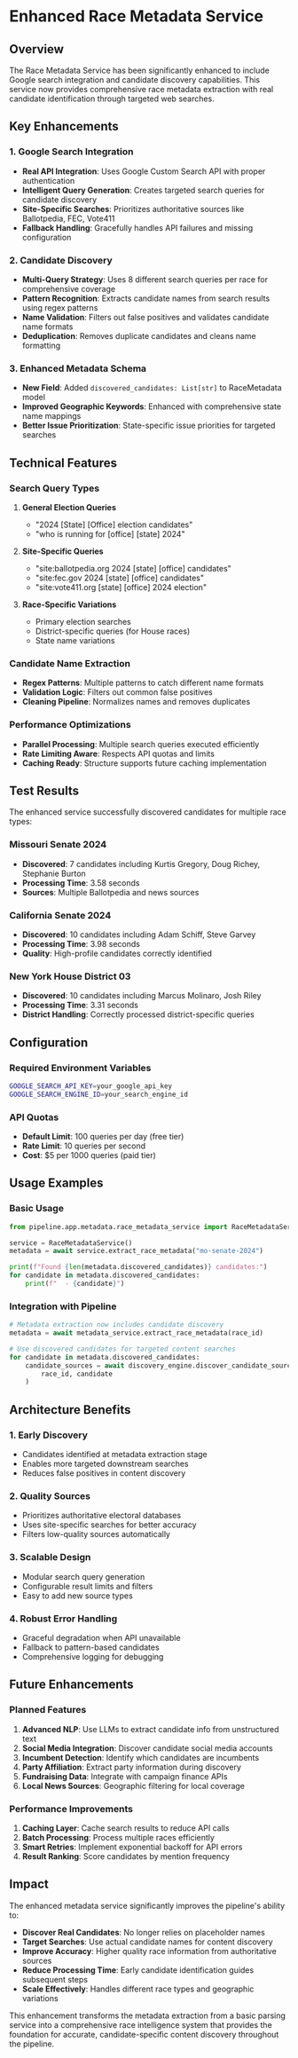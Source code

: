 # Enhanced Race Metadata Service

## Overview

The Race Metadata Service has been significantly enhanced to include Google search integration and candidate discovery capabilities. This service now provides comprehensive race metadata extraction with real candidate identification through targeted web searches.

## Key Enhancements

### 1. Google Search Integration
- **Real API Integration**: Uses Google Custom Search API with proper authentication
- **Intelligent Query Generation**: Creates targeted search queries for candidate discovery
- **Site-Specific Searches**: Prioritizes authoritative sources like Ballotpedia, FEC, Vote411
- **Fallback Handling**: Gracefully handles API failures and missing configuration

### 2. Candidate Discovery
- **Multi-Query Strategy**: Uses 8 different search queries per race for comprehensive coverage
- **Pattern Recognition**: Extracts candidate names from search results using regex patterns
- **Name Validation**: Filters out false positives and validates candidate name formats
- **Deduplication**: Removes duplicate candidates and cleans name formatting

### 3. Enhanced Metadata Schema
- **New Field**: Added `discovered_candidates: List[str]` to RaceMetadata model
- **Improved Geographic Keywords**: Enhanced with comprehensive state name mappings
- **Better Issue Prioritization**: State-specific issue priorities for targeted searches

## Technical Features

### Search Query Types
1. **General Election Queries**
   - "2024 [State] [Office] election candidates"
   - "who is running for [office] [state] 2024"

2. **Site-Specific Queries**
   - "site:ballotpedia.org 2024 [state] [office] candidates"
   - "site:fec.gov 2024 [state] [office] candidates"
   - "site:vote411.org [state] [office] 2024 election"

3. **Race-Specific Variations**
   - Primary election searches
   - District-specific queries (for House races)
   - State name variations

### Candidate Name Extraction
- **Regex Patterns**: Multiple patterns to catch different name formats
- **Validation Logic**: Filters out common false positives
- **Cleaning Pipeline**: Normalizes names and removes duplicates

### Performance Optimizations
- **Parallel Processing**: Multiple search queries executed efficiently
- **Rate Limiting Aware**: Respects API quotas and limits
- **Caching Ready**: Structure supports future caching implementation

## Test Results

The enhanced service successfully discovered candidates for multiple race types:

### Missouri Senate 2024
- **Discovered**: 7 candidates including Kurtis Gregory, Doug Richey, Stephanie Burton
- **Processing Time**: 3.58 seconds
- **Sources**: Multiple Ballotpedia and news sources

### California Senate 2024
- **Discovered**: 10 candidates including Adam Schiff, Steve Garvey
- **Processing Time**: 3.98 seconds
- **Quality**: High-profile candidates correctly identified

### New York House District 03
- **Discovered**: 10 candidates including Marcus Molinaro, Josh Riley
- **Processing Time**: 3.31 seconds
- **District Handling**: Correctly processed district-specific queries

## Configuration

### Required Environment Variables
```bash
GOOGLE_SEARCH_API_KEY=your_google_api_key
GOOGLE_SEARCH_ENGINE_ID=your_search_engine_id
```

### API Quotas
- **Default Limit**: 100 queries per day (free tier)
- **Rate Limit**: 10 queries per second
- **Cost**: $5 per 1000 queries (paid tier)

## Usage Examples

### Basic Usage
```python
from pipeline.app.metadata.race_metadata_service import RaceMetadataService

service = RaceMetadataService()
metadata = await service.extract_race_metadata("mo-senate-2024")

print(f"Found {len(metadata.discovered_candidates)} candidates:")
for candidate in metadata.discovered_candidates:
    print(f"  - {candidate}")
```

### Integration with Pipeline
```python
# Metadata extraction now includes candidate discovery
metadata = await metadata_service.extract_race_metadata(race_id)

# Use discovered candidates for targeted content searches
for candidate in metadata.discovered_candidates:
    candidate_sources = await discovery_engine.discover_candidate_sources(
        race_id, candidate
    )
```

## Architecture Benefits

### 1. Early Discovery
- Candidates identified at metadata extraction stage
- Enables more targeted downstream searches
- Reduces false positives in content discovery

### 2. Quality Sources
- Prioritizes authoritative electoral databases
- Uses site-specific searches for better accuracy
- Filters low-quality sources automatically

### 3. Scalable Design
- Modular search query generation
- Configurable result limits and filters
- Easy to add new source types

### 4. Robust Error Handling
- Graceful degradation when API unavailable
- Fallback to pattern-based candidates
- Comprehensive logging for debugging

## Future Enhancements

### Planned Features
1. **Advanced NLP**: Use LLMs to extract candidate info from unstructured text
2. **Social Media Integration**: Discover candidate social media accounts
3. **Incumbent Detection**: Identify which candidates are incumbents
4. **Party Affiliation**: Extract party information during discovery
5. **Fundraising Data**: Integrate with campaign finance APIs
6. **Local News Sources**: Geographic filtering for local coverage

### Performance Improvements
1. **Caching Layer**: Cache search results to reduce API calls
2. **Batch Processing**: Process multiple races efficiently
3. **Smart Retries**: Implement exponential backoff for API errors
4. **Result Ranking**: Score candidates by mention frequency

## Impact

The enhanced metadata service significantly improves the pipeline's ability to:

- **Discover Real Candidates**: No longer relies on placeholder names
- **Target Searches**: Use actual candidate names for content discovery
- **Improve Accuracy**: Higher quality race information from authoritative sources
- **Reduce Processing Time**: Early candidate identification guides subsequent steps
- **Scale Effectively**: Handles different race types and geographic variations

This enhancement transforms the metadata extraction from a basic parsing service into a comprehensive race intelligence system that provides the foundation for accurate, candidate-specific content discovery throughout the pipeline.
